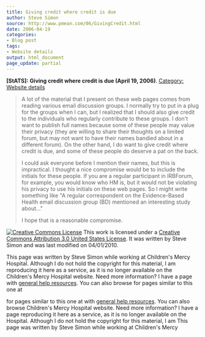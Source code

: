 ```yaml
---
title: Giving credit where credit is due
author: Steve Simon
source: http://www.pmean.com/06/GivingCredit.html
date: 2006-04-19
categories:
- Blog post
tags:
- Website details
output: html_document
page_update: partial
---
```

**[StATS]:** **Giving credit where credit is due
(April 19, 2006)**. [Category: Website
details](../category/WebsiteDetails.html)

> A lot of the material that I present on these web pages comes from
> reading various email discussion groups. I normally try to put in a
> plug for the groups when I can, but I realized that I should also give
> credit to the individuals who regularly contribute to these groups. I
> don't want to publish full names because some of these people may
> value their privacy (they are willing to share their thoughts on a
> limited forum, but may not want to have their names bandied about in a
> different forum). On the other hand, I do want to give credit where
> credit is due, and some of these people do deserve a pat on the back.
>
> I could ask everyone before I mention their names, but this is
> impractical. I thought a nice compromise would be to include the
> initials for these people. If you are a regular participant in
> IRBForum, for example, you would know who HM is, but it would not be
> violating his privacy to use his initials on these web pages. So I
> might write something like "A regular correspondent on the
> Evidence-Based Health email discussion group (BD) mentioned an
> interesting study about\..."
>
> I hope that is a reasonable compromise.

[![Creative Commons
License](http://i.creativecommons.org/l/by/3.0/us/80x15.png)](http://creativecommons.org/licenses/by/3.0/us/)
This work is licensed under a [Creative Commons Attribution 3.0 United
States License](http://creativecommons.org/licenses/by/3.0/us/). It was
written by Steve Simon and was last modified on 04/01/2010.

This page was written by Steve Simon while working at Children's Mercy
Hospital. Although I do not hold the copyright for this material, I am
reproducing it here as a service, as it is no longer available on the
Children's Mercy Hospital website. Need more information? I have a page
with [general help resources](../GeneralHelp.html). You can also browse
for pages similar to this one at
<!---More--->
for pages similar to this one at
with [general help resources](../GeneralHelp.html). You can also browse
Children's Mercy Hospital website. Need more information? I have a page
reproducing it here as a service, as it is no longer available on the
Hospital. Although I do not hold the copyright for this material, I am
This page was written by Steve Simon while working at Children's Mercy

<!---Do not use
**[StATS]:** **Giving credit where credit is due
This page was written by Steve Simon while working at Children's Mercy
Hospital. Although I do not hold the copyright for this material, I am
reproducing it here as a service, as it is no longer available on the
Children's Mercy Hospital website. Need more information? I have a page
with [general help resources](../GeneralHelp.html). You can also browse
for pages similar to this one at
page_update: partial
--->

